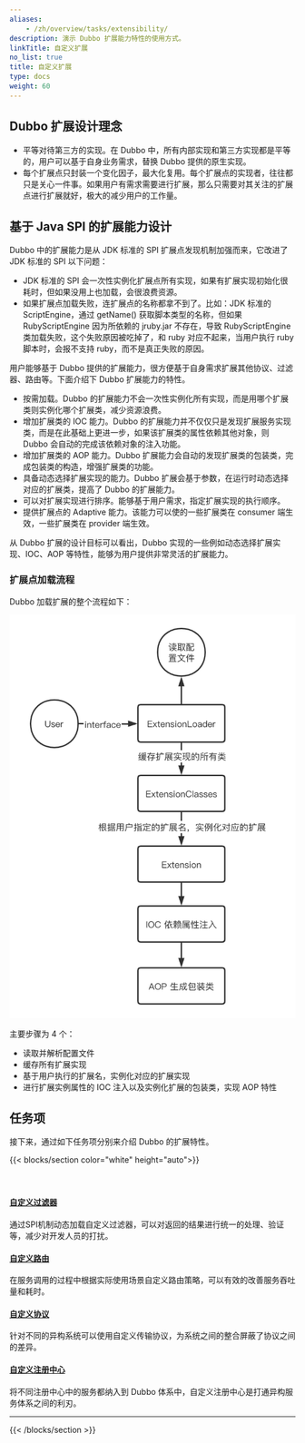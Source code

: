 ```yaml
---
aliases:
    - /zh/overview/tasks/extensibility/
description: 演示 Dubbo 扩展能力特性的使用方式。
linkTitle: 自定义扩展
no_list: true
title: 自定义扩展
type: docs
weight: 60
---
```



## Dubbo 扩展设计理念

* 平等对待第三方的实现。在 Dubbo 中，所有内部实现和第三方实现都是平等的，用户可以基于自身业务需求，替换 Dubbo 提供的原生实现。
* 每个扩展点只封装一个变化因子，最大化复用。每个扩展点的实现者，往往都只是关心一件事。如果用户有需求需要进行扩展，那么只需要对其关注的扩展点进行扩展就好，极大的减少用户的工作量。

## 基于 Java SPI 的扩展能力设计

Dubbo 中的扩展能力是从 JDK 标准的 SPI 扩展点发现机制加强而来，它改进了 JDK 标准的 SPI 以下问题：

* JDK 标准的 SPI 会一次性实例化扩展点所有实现，如果有扩展实现初始化很耗时，但如果没用上也加载，会很浪费资源。
* 如果扩展点加载失败，连扩展点的名称都拿不到了。比如：JDK 标准的 ScriptEngine，通过 getName() 获取脚本类型的名称，但如果 RubyScriptEngine 因为所依赖的 jruby.jar 不存在，导致 RubyScriptEngine 类加载失败，这个失败原因被吃掉了，和 ruby 对应不起来，当用户执行 ruby 脚本时，会报不支持 ruby，而不是真正失败的原因。

用户能够基于 Dubbo 提供的扩展能力，很方便基于自身需求扩展其他协议、过滤器、路由等。下面介绍下 Dubbo 扩展能力的特性。

* 按需加载。Dubbo 的扩展能力不会一次性实例化所有实现，而是用哪个扩展类则实例化哪个扩展类，减少资源浪费。
* 增加扩展类的 IOC 能力。Dubbo 的扩展能力并不仅仅只是发现扩展服务实现类，而是在此基础上更进一步，如果该扩展类的属性依赖其他对象，则 Dubbo 会自动的完成该依赖对象的注入功能。
* 增加扩展类的 AOP 能力。Dubbo 扩展能力会自动的发现扩展类的包装类，完成包装类的构造，增强扩展类的功能。
* 具备动态选择扩展实现的能力。Dubbo 扩展会基于参数，在运行时动态选择对应的扩展类，提高了 Dubbo 的扩展能力。
* 可以对扩展实现进行排序。能够基于用户需求，指定扩展实现的执行顺序。
* 提供扩展点的 Adaptive 能力。该能力可以使的一些扩展类在 consumer 端生效，一些扩展类在 provider 端生效。

从 Dubbo 扩展的设计目标可以看出，Dubbo 实现的一些例如动态选择扩展实现、IOC、AOP 等特性，能够为用户提供非常灵活的扩展能力。

### 扩展点加载流程

Dubbo 加载扩展的整个流程如下：

![//imgs/v3/concepts/extension-load.png](/imgs/v3/concepts/extension-load.png)

主要步骤为 4 个：
* 读取并解析配置文件
* 缓存所有扩展实现
* 基于用户执行的扩展名，实例化对应的扩展实现
* 进行扩展实例属性的 IOC 注入以及实例化扩展的包装类，实现 AOP 特性

## 任务项

接下来，通过如下任务项分别来介绍 Dubbo 的扩展特性。

{{< blocks/section color="white" height="auto">}}
<div class="td-content list-page">
    <div class="lead"></div><header class="article-meta">
    </header><div class="row">
    <div class="col-sm col-md-6 mb-4">
        <div class="h-100 card shadow" href="#">
            <div class="card-body">
                <h4 class="card-title">
                    <a href='{{< relref "./filter/" >}}'>自定义过滤器</a>
                </h4>
                <p>通过SPI机制动态加载自定义过滤器，可以对返回的结果进行统一的处理、验证等，减少对开发人员的打扰。</p>
            </div>
        </div>
    </div>
    <div class="col-sm col-md-6 mb-4">
        <div class="h-100 card shadow">
            <div class="card-body">
                <h4 class="card-title">
                    <a href='{{< relref "./router/" >}}'>自定义路由</a>
                </h4>
                <p>在服务调用的过程中根据实际使用场景自定义路由策略，可以有效的改善服务吞吐量和耗时。</p>
            </div>
        </div>
    </div>
    <div class="col-sm col-md-6 mb-4">
        <div class="h-100 card shadow">
            <div class="card-body">
                <h4 class="card-title">
                    <a href='{{< relref "./protocol/" >}}'>自定义协议</a>
                </h4>
                <p>针对不同的异构系统可以使用自定义传输协议，为系统之间的整合屏蔽了协议之间的差异。
                </p>
            </div>
        </div>
    </div>
    <div class="col-sm col-md-6 mb-4">
        <div class="h-100 card shadow">
            <div class="card-body">
                <h4 class="card-title">
                    <a href='{{< relref "./registry/" >}}'>自定义注册中心</a>
                </h4>
                <p>将不同注册中心中的服务都纳入到 Dubbo 体系中，自定义注册中心是打通异构服务体系之间的利刃。
                </p>
            </div>
        </div>
    </div>
</div>
<hr>
</div>

{{< /blocks/section >}}